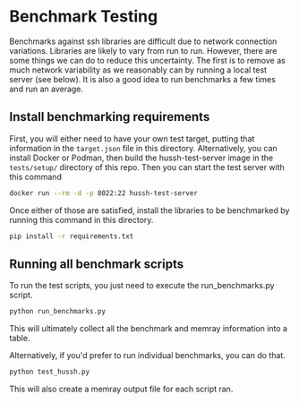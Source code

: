 # Benchmark Testing
Benchmarks against ssh libraries are difficult due to network connection variations.
Libraries are likely to vary from run to run. However, there are some things we can do to reduce this uncertainty.
The first is to remove as much network variability as we reasonably can by running a local test server (see below).
It is also a good idea to run benchmarks a few times and run an average. 

## Install benchmarking requirements
First, you will either need to have your own test target, putting that information in the `target.json` file in this directory.
Alternatively, you can install Docker or Podman, then build the hussh-test-server image in the `tests/setup/` directory of this repo.
Then you can start the test server with this command
```bash
docker run --rm -d -p 8022:22 hussh-test-server
```
Once either of those are satisfied, install the libraries to be benchmarked by running this command in this directory.
```bash
pip install -r requirements.txt
```

## Running all benchmark scripts
To run the test scripts, you just need to execute the run_benchmarks.py script.
```bash
python run_benchmarks.py
```
This will ultimately collect all the benchmark and memray information into a table.

Alternatively, if you'd prefer to run individual benchmarks, you can do that.
```bash
python test_hussh.py
```
This will also create a memray output file for each script ran.
